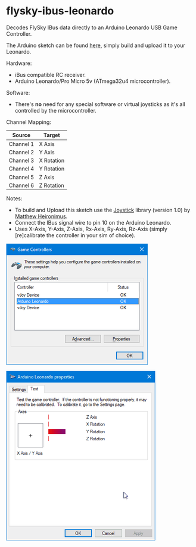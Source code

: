 # flysky-ibus-leonardo
Decodes FlySky IBus data directly to an Arduino Leonardo USB Game Controller.

The Arduino sketch can be found [here](/flysky-ibus-leonardo.ino), simply build and upload it to your Leonardo.

Hardware:
* iBus compatible RC receiver.
* Arduino Leonardo/Pro Micro 5v (ATmega32u4 microcontroller).

Software:
* There's **no** need for any special software or virtual joysticks as it's all controlled by the microcontroller.

Channel Mapping:

Source | Target
------------ | -------------
Channel 1 | X Axis
Channel 2 | Y Axis
Channel 3 | X Rotation
Channel 4 | Y Rotation
Channel 5 | Z Axis
Channel 6 | Z Rotation

Notes:
* To build and Upload this sketch use the [Joystick](https://github.com/MHeironimus/ArduinoJoystickLibrary) library (version 1.0) by [Matthew Heironimus](https://github.com/MHeironimus).
* Connect the IBus signal wire to pin 10 on the Arduino Leonardo.
* Uses X-Axis, Y-Axis, Z-Axis, Rx-Axis, Ry-Axis, Rz-Axis (simply [re]calibrate the controller in your sim of choice).

![Game Controllers](/images/win10_game_controllers.png)

![Sample](/images/win10_sample.gif)
